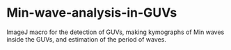 # Min-wave-analysis-in-GUVs
ImageJ macro for the detection of GUVs, making kymographs of Min waves inside the GUVs, and estimation of the period of waves.


